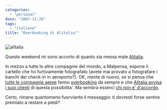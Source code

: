 ```yaml
---
categories:
  - "personal"
date: "2007-11-28"
tags:
  - "italiano"
title: "Overbooking di Alitalia!"
---
```


![alitalia][1]

Questo weekend mi sono accorto di quanto sia messa male [Alitalia][2].

In mezzo a tutte le altre compagnie del mondo, a Malpensa, espone il cartello
che ho furtivamente fotografato (avete mai provato a fotografare i banchi dei
check-in in aeroporto?). OK, niente di nuovo, se si pensa che [tutte le
compagnie aeree][3] fanno [overbooking][4] da sempre e che [Alitalia avvisa i
suoi clienti][5] di questa possibilita'. Ma sembra esserci [chi non e'
d'accordo][6].

Certo, rimane quantomeno fuorviante il messaggio: ti dovresti forse sentire
premiato a restare a piedi?

   [1]: /blog/img/alitalia.jpg
   [2]: http://www.alitalia.it (alitalia)
   [3]: http://www.altroconsumo.it/map/src/73281.htm (altroconsumo)
   [4]: http://it.wikipedia.org/wiki/Overbooking (overbooking)
   [5]: http://www.alitalia.com.ar/footer/legalinfo/overbooking.htm (alitalia)
   [6]: http://www.assoutenti.liguria.it/index.php?option=com_content&task=view&id=536&Itemid=2 (assoutenti)

